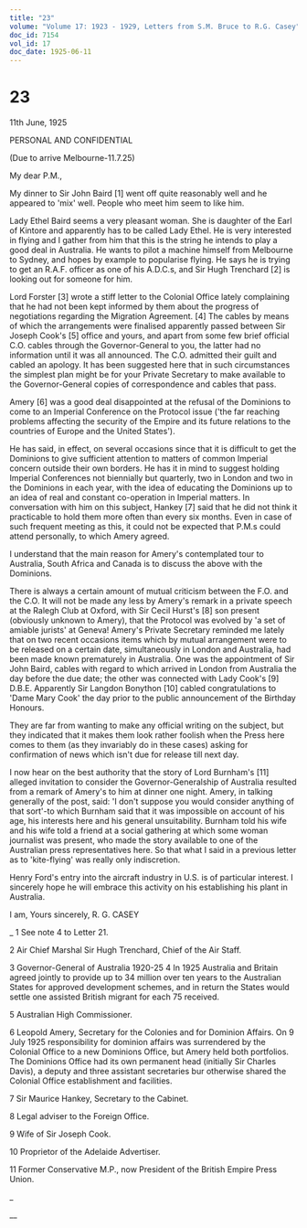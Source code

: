 ```yaml
---
title: "23"
volume: "Volume 17: 1923 - 1929, Letters from S.M. Bruce to R.G. Casey"
doc_id: 7154
vol_id: 17
doc_date: 1925-06-11
---
```


# 23

11th June, 1925

PERSONAL AND CONFIDENTIAL

(Due to arrive Melbourne-11.7.25)

My dear P.M.,

My dinner to Sir John Baird [1] went off quite reasonably well and he appeared to 'mix' well. People who meet him seem to like him.

Lady Ethel Baird seems a very pleasant woman. She is daughter of the Earl of Kintore and apparently has to be called Lady Ethel. He is very interested in flying and I gather from him that this is the string he intends to play a good deal in Australia. He wants to pilot a machine himself from Melbourne to Sydney, and hopes by example to popularise flying. He says he is trying to get an R.A.F. officer as one of his A.D.C.s, and Sir Hugh Trenchard [2] is looking out for someone for him.

Lord Forster [3] wrote a stiff letter to the Colonial Office lately complaining that he had not been kept informed by them about the progress of negotiations regarding the Migration Agreement. [4] The cables by means of which the arrangements were finalised apparently passed between Sir Joseph Cook's [5] office and yours, and apart from some few brief official C.O. cables through the Governor-General to you, the latter had no information until it was all announced. The C.O. admitted their guilt and cabled an apology. It has been suggested here that in such circumstances the simplest plan might be for your Private Secretary to make available to the Governor-General copies of correspondence and cables that pass.

Amery [6] was a good deal disappointed at the refusal of the Dominions to come to an Imperial Conference on the Protocol issue ('the far reaching problems affecting the security of the Empire and its future relations to the countries of Europe and the United States').

He has said, in effect, on several occasions since that it is difficult to get the Dominions to give sufficient attention to matters of common Imperial concern outside their own borders. He has it in mind to suggest holding Imperial Conferences not biennially but quarterly, two in London and two in the Dominions in each year, with the idea of educating the Dominions up to an idea of real and constant co-operation in Imperial matters. In conversation with him on this subject, Hankey [7] said that he did not think it practicable to hold them more often than every six months. Even in case of such frequent meeting as this, it could not be expected that P.M.s could attend personally, to which Amery agreed.

I understand that the main reason for Amery's contemplated tour to Australia, South Africa and Canada is to discuss the above with the Dominions.

There is always a certain amount of mutual criticism between the F.O. and the C.O. It will not be made any less by Amery's remark in a private speech at the Ralegh Club at Oxford, with Sir Cecil Hurst's [8] son present (obviously unknown to Amery), that the Protocol was evolved by 'a set of amiable jurists' at Geneva! Amery's Private Secretary reminded me lately that on two recent occasions items which by mutual arrangement were to be released on a certain date, simultaneously in London and Australia, had been made known prematurely in Australia. One was the appointment of Sir John Baird, cables with regard to which arrived in London from Australia the day before the due date; the other was connected with Lady Cook's [9] D.B.E. Apparently Sir Langdon Bonython [10] cabled congratulations to 'Dame Mary Cook' the day prior to the public announcement of the Birthday Honours.

They are far from wanting to make any official writing on the subject, but they indicated that it makes them look rather foolish when the Press here comes to them (as they invariably do in these cases) asking for confirmation of news which isn't due for release till next day.

I now hear on the best authority that the story of Lord Burnham's [11] alleged invitation to consider the Governor-Generalship of Australia resulted from a remark of Amery's to him at dinner one night. Amery, in talking generally of the post, said: 'I don't suppose you would consider anything of that sort'-to which Burnham said that it was impossible on account of his age, his interests here and his general unsuitability. Burnham told his wife and his wife told a friend at a social gathering at which some woman journalist was present, who made the story available to one of the Australian press representatives here. So that what I said in a previous letter as to 'kite-flying' was really only indiscretion.

Henry Ford's entry into the aircraft industry in U.S. is of particular interest. I sincerely hope he will embrace this activity on his establishing his plant in Australia.

I am, Yours sincerely, R. G. CASEY 

_ 1 See note 4 to Letter 21.

2 Air Chief Marshal Sir Hugh Trenchard, Chief of the Air Staff.

3 Governor-General of Australia 1920-25 4 In 1925 Australia and Britain agreed jointly to provide up to 34 million over ten years to the Australian States for approved development schemes, and in return the States would settle one assisted British migrant for each 75 received.

5 Australian High Commissioner.

6 Leopold Amery, Secretary for the Colonies and for Dominion Affairs. On 9 July 1925 responsibility for dominion affairs was surrendered by the Colonial Office to a new Dominions Office, but Amery held both portfolios. The Dominions Office had its own permanent head (initially Sir Charles Davis), a deputy and three assistant secretaries bur otherwise shared the Colonial Office establishment and facilities.

7 Sir Maurice Hankey, Secretary to the Cabinet.

8 Legal adviser to the Foreign Office.

9 Wife of Sir Joseph Cook.

10 Proprietor of the Adelaide Advertiser.

11 Former Conservative M.P., now President of the British Empire Press Union.

_

__
